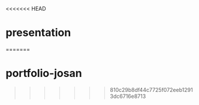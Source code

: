 <<<<<<< HEAD
# presentation
=======
# portfolio-josan
>>>>>>> 810c29b8df44c7725f072eeb12913dc6716e8713
